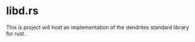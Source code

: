 # libd.rs

This is project will host an implementation of the dendrites standard library
for rust.


